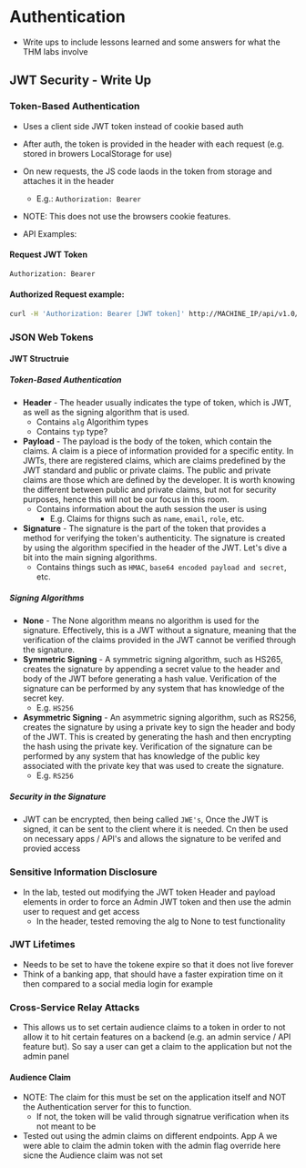 # Authentication
- Write ups to include lessons learned and some answers for what the THM labs involve

## JWT Security - Write Up

### Token-Based Authentication
- Uses a client side JWT token instead of cookie based auth
- After auth, the token is provided in the header with each request (e.g. stored in browers LocalStorage for use)
- On new requests, the JS code laods in the token from storage and attaches it in the header
    - E.g.: `Authorization: Bearer`
- NOTE: This does not use the browsers cookie features.

- API Examples:

#### Request JWT Token
```bash
Authorization: Bearer
```

#### Authorized Request example:
```bash
curl -H 'Authorization: Bearer [JWT token]' http://MACHINE_IP/api/v1.0/example2?username=Y
```

### JSON Web Tokens

#### JWT Structruie
##### Token-Based Authentication
- **Header** - The header usually indicates the type of token, which is JWT, as well as the signing algorithm that is used.
    - Contains `alg` Algorithim types
    - Contains `typ` type?
- **Payload** - The payload is the body of the token, which contain the claims. A claim is a piece of information provided for a specific entity. In JWTs, there are registered claims, which are claims predefined by the JWT standard and public or private claims. The public and private claims are those which are defined by the developer. It is worth knowing the different between public and private claims, but not for security purposes, hence this will not be our focus in this room.
    - Contains information about the auth session the user is using
        - E.g. Claims for thigns such as `name`, `email`, `role`, etc.
- **Signature** - The signature is the part of the token that provides a method for verifying the token's authenticity. The signature is created by using the algorithm specified in the header of the JWT. Let's dive a bit into the main signing algorithms.
    - Contains things such as `HMAC`, `base64 encoded payload and secret`, etc.

##### Signing Algorithms
- **None** - The None algorithm means no algorithm is used for the signature. Effectively, this is a JWT without a signature, meaning that the verification of the claims provided in the JWT cannot be verified through the signature.
- **Symmetric Signing** - A symmetric signing algorithm, such as HS265, creates the signature by appending a secret value to the header and body of the JWT before generating a hash value. Verification of the signature can be performed by any system that has knowledge of the secret key.
    - E.g. `HS256`
- **Asymmetric Signing** - An asymmetric signing algorithm, such as RS256, creates the signature by using a private key to sign the header and body of the JWT. This is created by generating the hash and then encrypting the hash using the private key. Verification of the signature can be performed by any system that has knowledge of the public key associated with the private key that was used to create the signature.
    - E.g. `RS256`

##### Security in the Signature
- JWT can be encrypted, then being called `JWE's`, Once the JWT is signed, it can be sent to the client where it is needed. Cn then be used on necessary apps / API's and allows the signature to be verifed and provied access 

### Sensitive Information Disclosure
- In the lab, tested out modifying the JWT token Header and payload elements in order to force an Admin JWT token and then use the admin user to request and get access
    - In the header, tested removing the alg to None to test functionality 

### JWT Lifetimes
- Needs to be set to have the tokene expire so that it does not live forever
- Think of a banking app, that should have a faster expiration time on it then compared to a social media login for example

### Cross-Service Relay Attacks
- This allows us to set certain audience claims to a token in order to not allow it to hit certain features on a backend (e.g. an admin service / API feature but). So say a user can get a claim to the application but not the admin panel

#### Audience Claim
- NOTE: The claim for this must be set on the application itself and NOT the Authentication server for this to function.
    - If not, the token will be valid through signatrue verification when its not meant to be
- Tested out using the admin claims on different endpoints. App A we were able to claim the admin token with the admin flag override here sicne the Audience claim was not set
